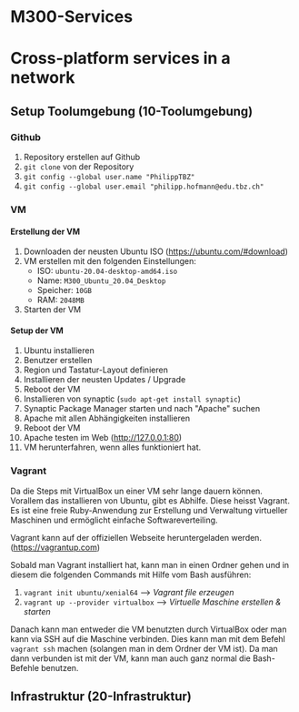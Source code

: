 # M300-Services
Cross-platform services in a network
======
## Setup Toolumgebung (10-Toolumgebung)
### Github
1. Repository erstellen auf Github
2. `git clone` von der Repository
3. `git config --global user.name "PhilippTBZ"`
4. `git config --global user.email "philipp.hofmann@edu.tbz.ch"`

### VM
#### Erstellung der VM
 1. Downloaden der neusten Ubuntu ISO (https://ubuntu.com/#download)
 2. VM erstellen mit den folgenden Einstellungen:
      - ISO: `ubuntu-20.04-desktop-amd64.iso`
      - Name: `M300_Ubuntu_20.04_Desktop`
      - Speicher: `10GB`
      - RAM: `2048MB`
3. Starten der VM

#### Setup der VM
1. Ubuntu installieren
2. Benutzer erstellen
3. Region und Tastatur-Layout definieren
4. Installieren der neusten Updates / Upgrade
5. Reboot der VM
6. Installieren von synaptic (`sudo apt-get install synaptic`)
7. Synaptic Package Manager starten und nach "Apache" suchen
8. Apache mit allen Abhängigkeiten installieren
9. Reboot der VM
10. Apache testen im Web (http://127.0.0.1:80)
11. VM herunterfahren, wenn alles funktioniert hat.

### Vagrant
Da die Steps mit VirtualBox un einer VM sehr lange dauern können. Vorallem das installieren von Ubuntu, gibt es Abhilfe. Diese heisst Vagrant. Es ist eine freie Ruby-Anwendung zur Erstellung und Verwaltung virtueller Maschinen und ermöglicht einfache Softwareverteiling.

Vagrant kann auf der offiziellen Webseite heruntergeladen werden. (https://vagrantup.com)

Sobald man Vagrant installiert hat, kann man in einen Ordner gehen und in diesem die folgenden Commands mit Hilfe vom Bash ausführen:
1. `vagrant init ubuntu/xenial64` --> *Vagrant file erzeugen*
2. `vagrant up --provider virtualbox` --> *Virtuelle Maschine erstellen & starten*

Danach kann man entweder die VM benutzten durch VirtualBox oder man kann via SSH auf die Maschine verbinden. Dies kann man mit dem Befehl `vagrant ssh` machen (solangen man in dem Ordner der VM ist). Da man dann verbunden ist mit der VM, kann man auch ganz normal die Bash-Befehle benutzen.

## Infrastruktur (20-Infrastruktur)
